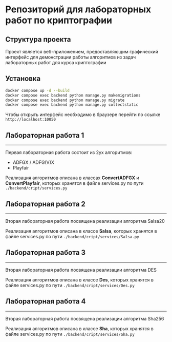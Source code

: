 # Репозиторий для лабораторных работ по криптографии

## Структура проекта

Проект является веб-приложением, предоставляющим графический интерфейс для демонстрации работы алгоритмов из задач лабораторных работ для курса криптографии

## Установка

```sh
docker compose up -d --build
docker compose exec backend python manage.py makemigrations
docker compose exec backend python manage.py migrate
docker compose exec backend python manage.py collectstatic
```

Чтобы открыть интерфейс необходимо в браузере перейти по ссылке ```http://localhost:10050```

## Лабораторная работа 1
---

Первая лабораторная работа состоит из 2ух алгоритмов:

- ADFGX / ADFG(V)X
- Playfair

Реализация алгоритмов описана в классах **ConvertADFGX** и **ConvertPlayfair**, которых хранятся в файле services.py по пути ```./backend/cript/services.py```

## Лабораторная работа 2
---

Вторая лабораторная работа посвящена реализации алгоритма Salsa20

Реализация алгоритмов описана в классe **Salsa**, которых хранятся в файле services.py по пути ```./backend/cript/services/Salsa.py```

## Лабораторная работа 3
---

Вторая лабораторная работа посвящена реализации алгоритма DES

Реализация алгоритмов описана в классe **Des**, которых хранятся в файле services.py по пути ```./backend/cript/services/Des.py```

## Лабораторная работа 4
---

Вторая лабораторная работа посвящена реализации алгоритма Sha256

Реализация алгоритмов описана в классe **Sha**, которых хранятся в файле services.py по пути ```./backend/cript/services/Sha.py```